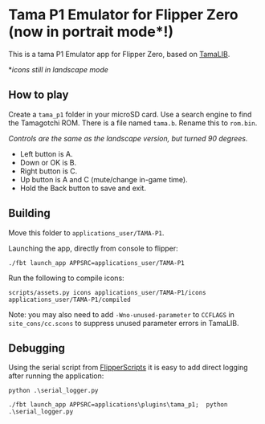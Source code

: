 Tama P1 Emulator for Flipper Zero (now in portrait mode*!)
=========================================================

This is a tama P1 Emulator app for Flipper Zero, based on [TamaLIB](https://github.com/jcrona/tamalib/).

**icons still in landscape mode*

How to play
-----------
Create a `tama_p1` folder in your microSD card. Use a search engine to find the Tamagotchi ROM. There is a file named `tama.b`. 
Rename this to `rom.bin`. 

*Controls are the same as the landscape version, but turned 90 degrees.*
- Left button is A.
- Down or OK is B. 
- Right button is C. 
- Up button is A and C (mute/change in-game time). 
- Hold the Back button to save and exit.


Building
--------
Move this folder to `applications_user/TAMA-P1`. 


Launching the app, directly from console to flipper: 
```
./fbt launch_app APPSRC=applications_user/TAMA-P1
```

Run the following to compile icons:
```
scripts/assets.py icons applications_user/TAMA-P1/icons applications_user/TAMA-P1/compiled
```

Note: you may also need to add `-Wno-unused-parameter` to `CCFLAGS` in
`site_cons/cc.scons` to suppress unused parameter errors in TamaLIB.

Debugging
---------
Using the serial script from [FlipperScripts](https://github.com/DroomOne/FlipperScripts/blob/main/serial_logger.py) 
it is easy to add direct logging after running the application: 

```
python .\serial_logger.py
```
```
./fbt launch_app APPSRC=applications\plugins\tama_p1;  python .\serial_logger.py
```

